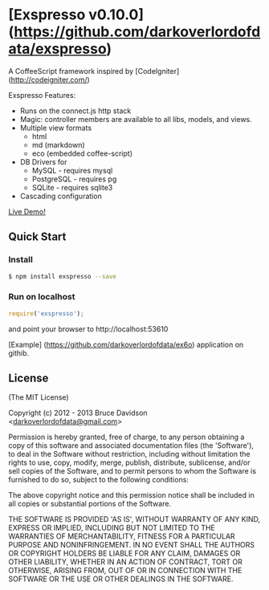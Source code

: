 # [Exspresso v0.10.0] (https://github.com/darkoverlordofdata/exspresso)

 A CoffeeScript framework inspired by [CodeIgniter] (<http://codeigniter.com/>)

Exspresso Features:

  * Runs on the connect.js http stack
  * Magic: controller members are available to all libs, models, and views.
  * Multiple view formats
    * html
    * md (markdown)
    * eco (embedded coffee-script)
  * DB Drivers for
    * MySQL       - requires mysql
    * PostgreSQL  - requires pg
    * SQLite      - requires sqlite3
  * Cascading configuration

 [Live Demo!](http://exspresso.aws.cf.cm/)



## Quick Start

### Install

```bash
$ npm install exspresso --save
```


### Run on localhost

```javascript
require('exspresso');
```
and point your browser to http://localhost:53610

[Example] (https://github.com/darkoverlordofdata/ex6o) application on githib.


## License

(The MIT License)

Copyright (c) 2012 - 2013 Bruce Davidson &lt;darkoverlordofdata@gmail.com&gt;

Permission is hereby granted, free of charge, to any person obtaining
a copy of this software and associated documentation files (the
'Software'), to deal in the Software without restriction, including
without limitation the rights to use, copy, modify, merge, publish,
distribute, sublicense, and/or sell copies of the Software, and to
permit persons to whom the Software is furnished to do so, subject to
the following conditions:

The above copyright notice and this permission notice shall be
included in all copies or substantial portions of the Software.

THE SOFTWARE IS PROVIDED 'AS IS', WITHOUT WARRANTY OF ANY KIND,
EXPRESS OR IMPLIED, INCLUDING BUT NOT LIMITED TO THE WARRANTIES OF
MERCHANTABILITY, FITNESS FOR A PARTICULAR PURPOSE AND NONINFRINGEMENT.
IN NO EVENT SHALL THE AUTHORS OR COPYRIGHT HOLDERS BE LIABLE FOR ANY
CLAIM, DAMAGES OR OTHER LIABILITY, WHETHER IN AN ACTION OF CONTRACT,
TORT OR OTHERWISE, ARISING FROM, OUT OF OR IN CONNECTION WITH THE
SOFTWARE OR THE USE OR OTHER DEALINGS IN THE SOFTWARE.
